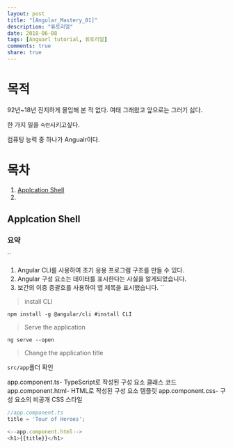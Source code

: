 ```yaml
---
layout: post
title: "[Angular_Mastery_01]"
description: "튜토리얼"
date: 2018-06-08
tags: [Anguarl tutorial, 튜토리얼]
comments: true
share: true
---
```


# 목적

92년~18년 진지하게 몰입해 본 적 없다.
여태 그래왔고 앞으로는 그러기 싫다.

한 가지 일을 `숙련`시키고싶다.

컴퓨팅 능력 중 하나가 Angualr이다.

# 목차

1. [Applcation Shell](#Applcation-Shell)
2.


## Applcation Shell

### 요약

``
1. Angular CLI를 사용하여 초기 응용 프로그램 구조를 만들 수 있다.
2. Angular 구성 요소는 데이터를 표시한다는 사실을 알게되었습니다.
3. 보간의 이중 중괄호를 사용하여 앱 제목을 표시했습니다.
``

> install CLI

```
npm install -g @angular/cli #install CLI
```

> Serve the application

```
ng serve --open
```

> Change the application title

`src/app`폴더 확인

app.component.ts- TypeScript로 작성된 구성 요소 클래스 코드
app.component.html- HTML로 작성된 구성 요소 템플릿
app.component.css- 구성 요소의 비공개 CSS 스타일



```ts
//app.component.ts
title = 'Tour of Heroes';
```

```ts
<--app.component.html-->
<h1>{{title}}</h1>
```